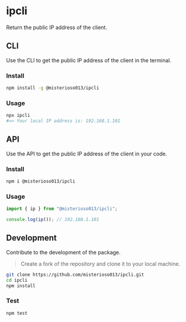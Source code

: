 # ipcli

Return the public IP address of the client.

## CLI

Use the CLI to get the public IP address of the client in the terminal.

### Install

```sh
npm install -g @misterioso013/ipcli
```

### Usage

```sh
npx ipcli
#=> Your local IP address is: 192.168.1.101
```

## API

Use the API to get the public IP address of the client in your code.

### Install

```sh
npm i @misterioso013/ipcli
```

### Usage

```js
import { ip } from "@misterioso013/ipcli";

console.log(ip()); // 192.168.1.101
```

## Development

Contribute to the development of the package.

> Create a fork of the repository and clone it to your local machine.

```sh
git clone https://github.com/misterioso013/ipcli.git
cd ipcli
npm install
```

### Test

```sh
npm test
```
